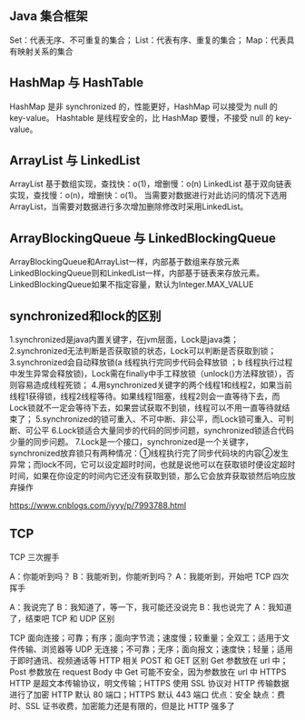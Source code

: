 ## Java 集合框架
Set：代表无序、不可重复的集合；
List：代表有序、重复的集合；
Map：代表具有映射关系的集合

## HashMap 与 HashTable
HashMap 是非 synchronized 的，性能更好，HashMap 可以接受为 null 的 key-value。
Hashtable 是线程安全的，比 HashMap 要慢，不接受 null 的 key-value。

## ArrayList 与 LinkedList
ArrayList 基于数组实现，查找快：o(1)，增删慢：o(n)
LinkedList 基于双向链表实现，查找慢：o(n)，增删快：o(1)。
当需要对数据进行对此访问的情况下选用ArrayList，当需要对数据进行多次增加删除修改时采用LinkedList。

## ArrayBlockingQueue 与 LinkedBlockingQueue
ArrayBlockingQueue和ArrayList一样，内部基于数组来存放元素
LinkedBlockingQueue则和LinkedList一样，内部基于链表来存放元素。
LinkedBlockingQueue如果不指定容量，默认为Integer.MAX_VALUE

## synchronized和lock的区别
1.synchronized是java内置关键字，在jvm层面，Lock是java类；
2.synchronized无法判断是否获取锁的状态，Lock可以判断是否获取到锁；
3.synchronized会自动释放锁(a 线程执行完同步代码会释放锁 ；b 线程执行过程中发生异常会释放锁)，Lock需在finally中手工释放锁（unlock()方法释放锁），否则容易造成线程死锁；
4.用synchronized关键字的两个线程1和线程2，如果当前线程1获得锁，线程2线程等待。如果线程1阻塞，线程2则会一直等待下去，而Lock锁就不一定会等待下去，如果尝试获取不到锁，线程可以不用一直等待就结束了；
5.synchronized的锁可重入、不可中断、非公平，而Lock锁可重入、可判断、可公平
6.Lock锁适合大量同步的代码的同步问题，synchronized锁适合代码少量的同步问题。
7.Lock是一个接口，synchronized是一个关键字，synchronized放弃锁只有两种情况：①线程执行完了同步代码块的内容②发生异常；而lock不同，它可以设定超时时间，也就是说他可以在获取锁时便设定超时时间，如果在你设定的时间内它还没有获取到锁，那么它会放弃获取锁然后响应放弃操作

https://www.cnblogs.com/iyyy/p/7993788.html

## TCP
TCP 三次握手

A：你能听到吗？
B：我能听到，你能听到吗？
A：我能听到，开始吧
TCP 四次挥手

A：我说完了
B：我知道了，等一下，我可能还没说完
B：我也说完了
A：我知道了，结束吧
TCP 和 UDP 区别

TCP 面向连接；可靠；有序；面向字节流；速度慢；较重量；全双工；适用于文件传输、浏览器等
UDP 无连接；不可靠；无序；面向报文；速度快；轻量；适用于即时通讯、视频通话等
HTTP 相关
POST 和 GET 区别
Get 参数放在 url 中；Post 参数放在 request Body 中
Get 可能不安全，因为参数放在 url 中
HTTPS
HTTP 是超文本传输协议，明文传输；HTTPS 使用 SSL 协议对 HTTP 传输数据进行了加密
HTTP 默认 80 端口；HTTPS 默认 443 端口
优点：安全
缺点：费时、SSL 证书收费，加密能力还是有限的，但是比 HTTP 强多了